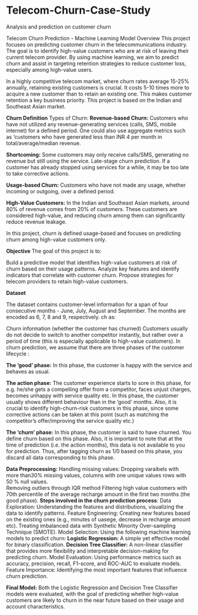 # Telecom-Churn-Case-Study
Analysis and prediction on customer churn

Telecom Churn Prediction - Machine Learning Model
Overview
This project focuses on predicting customer churn in the telecommunications industry. The goal is to identify high-value customers who are at risk of leaving their current telecom provider. By using machine learning, we aim to predict churn and assist in targeting retention strategies to reduce customer loss, especially among high-value users.

In a highly competitive telecom market, where churn rates average 15-25% annually, retaining existing customers is crucial. It costs 5-10 times more to acquire a new customer than to retain an existing one. This makes customer retention a key business priority.
This project is based on the Indian and Southeast Asian market.

**Churn Definition**
Types of Churn:
**Revenue-based Churn:** Customers who have not utilized any revenue-generating services (calls, SMS, mobile internet) for a defined period.
One could also use aggregate metrics such as ‘customers who have generated less than INR 4 per month in total/average/median revenue.

**Shortcoming:** Some customers may only receive calls/SMS, generating no revenue but still using the service.
Late-stage churn prediction. If a customer has already stopped using services for a while, it may be too late to take corrective actions.

**Usage-based Churn:** Customers who have not made any usage, whether incoming or outgoing, over a defined period.

**High-Value Customers:**
In the Indian and Southeast Asian markets, around 80% of revenue comes from 20% of customers. These customers are considered high-value, and reducing churn among them can significantly reduce revenue leakage.

In this project, churn is defined usage-based and focuses on predicting churn among high-value customers only.

**Objective**
The goal of this project is to:

Build a predictive model that identifies high-value customers at risk of churn based on their usage patterns.
Analyze key features and identify indicators that correlate with customer churn.
Propose strategies for telecom providers to retain high-value customers.

**Dataset**

The dataset contains customer-level information for a span of four consecutive months - June, July, August and September. The months are encoded as 6, 7, 8 and 9, respectively. ch as:

Churn information (whether the customer has churned)
Customers usually do not decide to switch to another competitor instantly, but rather over a period of time (this is especially applicable to high-value customers). In churn prediction, we assume that there are three phases of the customer lifecycle :

**The ‘good’ phase:** In this phase, the customer is happy with the service and behaves as usual.

**The action phase:** The customer experience starts to sore in this phase, for e.g. he/she gets a compelling offer from a competitor, faces unjust charges, becomes unhappy with service quality etc. In this phase, the customer usually shows different behaviour than in the ‘good’ months. Also, it is crucial to identify high-churn-risk customers in this phase, since some corrective actions can be taken at this point (such as matching the competitor’s offer/improving the service quality etc.)

**The ‘churn’ phase:** In this phase, the customer is said to have churned. You define churn based on this phase. Also, it is important to note that at the time of prediction (i.e. the action months), this data is not available to you for prediction. Thus, after tagging churn as 1/0 based on this phase, you discard all data corresponding to this phase.

**Data Preprocessing:** 
Handling missing values: Dropping varaibels with more than30% missing values, columns with one unique values rows with 50 % null values.  
Removing outliers through IQR method 
Filtering high value customers with 70th percentile of the average recharge amount in the first two months (the good phase).
**Steps involved in the churn prediction process**:
Data Exploration: Understanding the features and distributions, visualizing the data to identify patterns.
Feature Engineering: Creating new features based on the existing ones (e.g., minutes of uasege, decrease in recharge amount etc).
Treating imbalanced data with Synthetic Minority Over-sampling Technique (SMOTE).
Model Selection: Using the following machine learning models to predict churn:
**Logistic Regression:** A simple yet effective model for binary classification.
**Decision Tree Classifier:** A non-linear classifier that provides more flexibility and interpretable decision-making for predicting churn.
Model Evaluation: Using performance metrics such as accuracy, precision, recall, F1-score, and ROC-AUC to evaluate models.
Feature Importance: Identifying the most important features that influence churn prediction.

**Final Model:**
Both the Logistic Regression and Decision Tree Classifier models were evaluated, with the goal of predicting whether high-value customers are likely to churn in the near future based on their usage and account characteristics.


